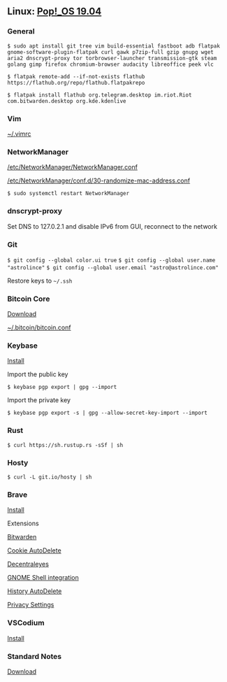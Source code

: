 ## Linux: [Pop!_OS 19.04](https://system76.com/pop)

### General

`$ sudo apt install git tree vim build-essential fastboot adb flatpak gnome-software-plugin-flatpak curl gawk p7zip-full gzip gnupg wget aria2 dnscrypt-proxy tor torbrowser-launcher transmission-gtk steam golang gimp firefox chromium-browser audacity libreoffice peek vlc`

`$ flatpak remote-add --if-not-exists flathub https://flathub.org/repo/flathub.flatpakrepo`

`$ flatpak install flathub org.telegram.desktop im.riot.Riot com.bitwarden.desktop org.kde.kdenlive`

### Vim

[~/.vimrc](https://raw.githubusercontent.com/astrolince/configs/master/~/.vimrc)

### NetworkManager

[/etc/NetworkManager/NetworkManager.conf](https://raw.githubusercontent.com/astrolince/configs/master/etc/NetworkManager/NetworkManager.conf)

[/etc/NetworkManager/conf.d/30-randomize-mac-address.conf](https://raw.githubusercontent.com/astrolince/configs/master/etc/NetworkManager/conf.d/30-randomize-mac-address.conf)

`$ sudo systemctl restart NetworkManager`

### dnscrypt-proxy

Set DNS to 127.0.2.1 and disable IPv6 from GUI, reconnect to the network

### Git

`$ git config --global color.ui true`
`$ git config --global user.name "astrolince"`
`$ git config --global user.email "astro@astrolince.com"`

Restore keys to `~/.ssh`

### Bitcoin Core

[Download](https://bitcoincore.org/en/download/)

[~/.bitcoin/bitcoin.conf](https://raw.githubusercontent.com/astrolince/configs/master/~/.bitcoin/bitcoin.conf)

### Keybase

[Install](https://keybase.io/docs/the_app/install_linux)

Import the public key

`$ keybase pgp export | gpg --import`

Import the private key

`$ keybase pgp export -s | gpg --allow-secret-key-import --import`

### Rust

`$ curl https://sh.rustup.rs -sSf | sh`

### Hosty

`$ curl -L git.io/hosty | sh`

### Brave

[Install](https://brave-browser.readthedocs.io/en/latest/installing-brave.html#linux)

Extensions

[Bitwarden](https://chrome.google.com/webstore/detail/bitwarden-free-password-m/nngceckbapebfimnlniiiahkandclblb)

[Cookie AutoDelete](https://chrome.google.com/webstore/detail/cookie-autodelete/fhcgjolkccmbidfldomjliifgaodjagh)

[Decentraleyes](https://chrome.google.com/webstore/detail/decentraleyes/ldpochfccmkkmhdbclfhpagapcfdljkj)

[GNOME Shell integration](https://chrome.google.com/webstore/detail/gnome-shell-integration/gphhapmejobijbbhgpjhcjognlahblep)

[History AutoDelete](https://chrome.google.com/webstore/detail/history-autodelete/bhfakmaiadhflpjloimlagikhodjiefj)

[Privacy Settings](https://chrome.google.com/webstore/detail/privacy-settings/ijadljdlbkfhdoblhaedfgepliodmomj)

### VSCodium

[Install](https://github.com/VSCodium/vscodium/releases)

### Standard Notes

[Download](https://standardnotes.org/extensions?downloaded=linux)
